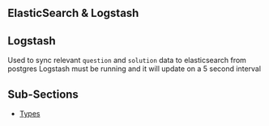 ## ElasticSearch & Logstash

Logstash
--------
Used to sync relevant `question` and `solution` data to elasticsearch from postgres
Logstash must be running and it will update on a 5 second interval


Sub-Sections
----------------
- [Types](types.md)
